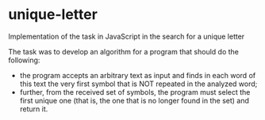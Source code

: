 # unique-letter
Implementation of the task in JavaScript in the search for a unique letter

The task was to develop an algorithm for a program that should do the following:

- the program accepts an arbitrary text as input and finds in each word of this text the very first symbol that is NOT repeated in the analyzed word;
- further, from the received set of symbols, the program must select the first unique one (that is, the one that is no longer found in the set) and return it.
